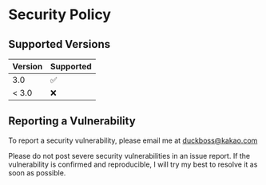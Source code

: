 # Security Policy

## Supported Versions

| Version | Supported          |
| ------- | ------------------ |
|   3.0   | :white_check_mark: |
| < 3.0   | :x:                |

## Reporting a Vulnerability

To report a security vulnerability, please email me at 
duckboss@kakao.com

Please do not post severe security vulnerabilities in an issue report.
If the vulnerability is confirmed and reproducible, I will try my best to resolve it as soon as possible.
